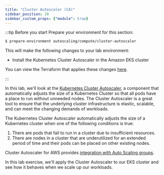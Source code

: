 ```yaml
---
title: "Cluster Autoscaler (CA)"
sidebar_position: 20
sidebar_custom_props: {"module": true}
---
```


:::tip Before you start
Prepare your environment for this section:

```bash timeout=300 wait=30
$ prepare-environment autoscaling/compute/cluster-autoscaler
```

This will make the following changes to your lab environment:
- Install the Kubernetes Cluster Autoscaler in the Amazon EKS cluster

You can view the Terraform that applies these changes [here](https://github.com/VAR::MANIFESTS_OWNER/VAR::MANIFESTS_REPOSITORY/tree/VAR::MANIFESTS_REF/manifests/modules/autoscaling/compute/cluster-autoscaler/.workshop/terraform).

:::

In this lab, we'll look at the [Kubernetes Cluster Autoscaler](https://github.com/kubernetes/autoscaler), a component that automatically adjusts the size of a Kubernetes Cluster so that all pods have a place to run without unneeded nodes. The Cluster Autoscaler is a great tool to ensure that the underlying cluster infrastructure is elastic, scalable, and can meet the changing demands of workloads.

The Kubernetes Cluster Autoscaler automatically adjusts the size of a Kubernetes cluster when one of the following conditions is true:

1. There are pods that fail to run in a cluster due to insufficient resources.
2. There are nodes in a cluster that are underutilized for an extended period of time and their pods can be placed on other existing nodes.

Cluster Autoscaler for AWS provides [integration with Auto Scaling groups](https://github.com/kubernetes/autoscaler/tree/master/cluster-autoscaler/cloudprovider/aws). 

In this lab exercise, we'll apply the Cluster Autoscaler to our EKS cluster and see how it behaves when we scale up our workloads.
